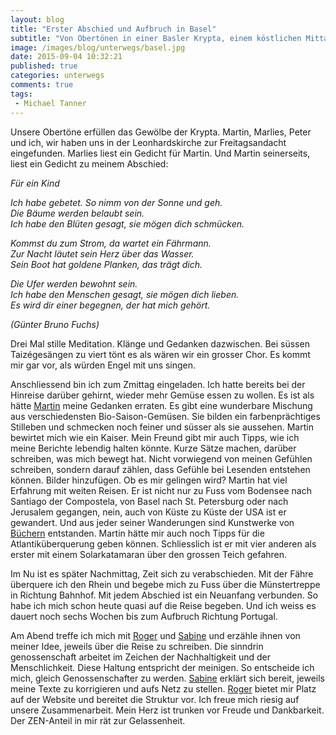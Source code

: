 ```yaml
---
layout: blog
title: "Erster Abschied und Aufbruch in Basel"
subtitle: "Von Obertönen in einer Basler Krypta, einem köstlichen Mittagessen mit Schreibtipps und von lieben Menschen, die mich gedanklich oder tatkräftig begleiten - sechs Wochen vor dem Reisestart."
image: /images/blog/unterwegs/basel.jpg
date: 2015-09-04 10:32:21
published: true
categories: unterwegs
comments: true
tags:
 - Michael Tanner
---
```


Unsere Obertöne erfüllen das Gewölbe der Krypta. Martin, Marlies, Peter und ich, wir haben uns in der Leonhardskirche zur Freitagsandacht eingefunden. Marlies liest ein Gedicht für Martin. Und Martin seinerseits, liest ein Gedicht zu meinem Abschied:

<i>Für ein Kind

Ich habe gebetet. So nimm von der Sonne und geh.<br>
Die Bäume werden belaubt sein.<br>
Ich habe den Blüten gesagt, sie mögen dich schmücken.<br>

Kommst du zum Strom, da wartet ein Fährmann.<br>
Zur Nacht läutet sein Herz über das Wasser.<br>
Sein Boot hat goldene Planken, das trägt dich.<br>

Die Ufer werden bewohnt sein.<br>
Ich habe den Menschen gesagt, sie mögen dich lieben.<br>
Es wird dir einer begegnen, der hat mich gehört.<br>

(Günter Bruno Fuchs)</i>

Drei Mal stille Meditation. Klänge und Gedanken dazwischen. Bei süssen Taizégesängen zu viert tönt es als wären wir ein grosser Chor. Es kommt mir gar vor, als würden Engel mit uns singen.

Anschliessend bin ich zum Zmittag eingeladen. Ich hatte bereits bei der Hinreise darüber gehirnt, wieder mehr Gemüse essen zu wollen. Es ist als hätte [Martin][martin] meine Gedanken erraten. Es gibt eine wunderbare Mischung aus verschiedensten Bio-Saison-Gemüsen. Sie bilden ein farbenprächtiges Stilleben und schmecken noch feiner und süsser als sie aussehen. Martin bewirtet mich wie ein Kaiser. Mein Freund gibt mir auch Tipps, wie ich meine Berichte lebendig halten könnte. Kurze Sätze machen, darüber schreiben, was mich bewegt hat. Nicht vorwiegend von meinen Gefühlen schreiben, sondern darauf zählen, dass Gefühle bei Lesenden entstehen können. Bilder hinzufügen. Ob es mir gelingen wird?  Martin hat viel Erfahrung mit weiten Reisen. Er ist nicht nur zu Fuss vom Bodensee nach Santiago der Compostela, von Basel nach St. Petersburg oder nach Jerusalem gegangen, nein, auch von Küste zu Küste der USA ist er gewandert. Und aus jeder seiner Wanderungen sind Kunstwerke von [Büchern][buecher] entstanden. Martin hätte mir auch noch Tipps für die Atlantiküberquerung geben können. Schliesslich ist er mit vier anderen als erster mit einem Solarkatamaran über den grossen Teich gefahren.

Im Nu ist es später Nachmittag, Zeit sich zu verabschieden. Mit der Fähre überquere ich den Rhein und begebe mich zu Fuss über die Münstertreppe in Richtung Bahnhof. Mit jedem Abschied ist ein Neuanfang verbunden. So habe ich mich schon heute quasi auf die Reise begeben. Und ich weiss es dauert noch sechs Wochen bis zum Aufbruch Richtung Portugal.

Am Abend treffe ich mich mit [Roger][roger] und [Sabine][sabine] und erzähle ihnen von meiner Idee, jeweils über die Reise zu schreiben. Die sinndrin genossenschaft arbeitet im Zeichen der Nachhaltigkeit und der Menschlichkeit. Diese Haltung entspricht der meinigen. So entscheide ich mich, gleich Genossenschafter zu werden. [Sabine][sabine] erklärt sich bereit, jeweils meine Texte zu korrigieren und aufs Netz zu stellen. [Roger][roger] bietet mir Platz auf der Website und bereitet die Struktur vor. Ich freue mich riesig auf unsere Zusammenarbeit. Mein Herz ist trunken vor Freude und Dankbarkeit. Der ZEN-Anteil in mir rät zur Gelassenheit.

[sabine]: /ueber-uns/team/sabine-ott/
[roger]: /ueber-uns/team/roger-schaerer/
[martin]: http://www.martinvosseler.ch/
[buecher]: http://www.martinvosseler.ch/Bücher
 

